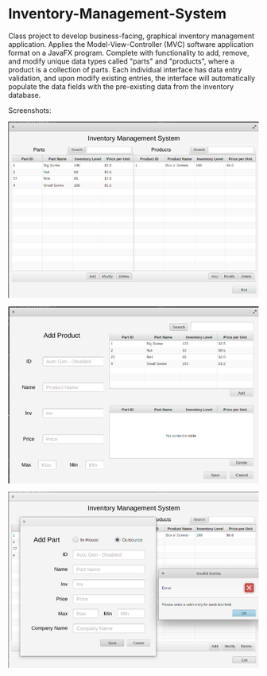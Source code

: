# Inventory-Management-System
Class project to develop business-facing, graphical inventory management application. Applies the Model-View-Controller (MVC) software application format on a JavaFX program. Complete with functionality to add, remove, and modify unique data types called "parts" and "products", where a product is a collection of parts. Each individual interface has data entry validation, and upon modify existing entries, the interface will automatically populate the data fields with the pre-existing data from the inventory database.

Screenshots:

![Main Interface](https://github.com/partypyro/Inventory-Management-System/blob/master/screenshots/main_interface.png)

![Add Product Interface](https://github.com/partypyro/Inventory-Management-System/blob/master/screenshots/add_product_inteface.png)

![Add_Part_Interface](https://github.com/partypyro/Inventory-Management-System/blob/master/screenshots/add_part_interface.png)
